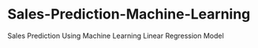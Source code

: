 # Sales-Prediction-Machine-Learning
Sales Prediction Using Machine Learning Linear Regression Model
